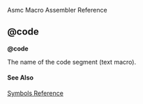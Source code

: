 Asmc Macro Assembler Reference

## @code

**@code**


The name of the code segment (text macro).

#### See Also

[Symbols Reference](readme.md)